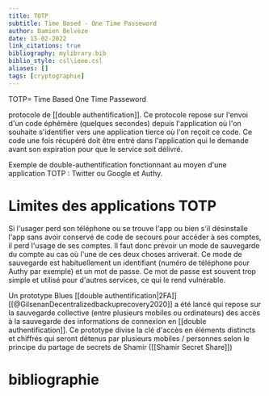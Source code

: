 ```yaml
---
title: TOTP
subtitle: Time Based - One Time Passeword
author: Damien Belvèze
date: 15-02-2022
link_citations: true
bibliography: mylibrary.bib
biblio_style: csl\ieee.csl
aliases: []
tags: [cryptographie]
---
```


TOTP= Time Based One Time Passeword

protocole de [[double authentification]]. Ce protocole repose sur l'envoi d'un code éphémère (quelques secondes) depuis l'application où l'on souhaite s'identifier vers une application tierce où l'on reçoit ce code. Ce code une fois récupéré doit être entré dans l'application qui le demande avant son expiration pour que le service soit délivré. 

Exemple de double-authentification fonctionnant au moyen d'une application TOTP : Twitter ou Google et Authy. 

# Limites des applications TOTP

Si l'usager perd son téléphone ou se trouve l'app ou bien s'il désinstalle l'app sans avoir conservé de code de secours pour accéder à ses comptes, il perd l'usage de ses comptes. 
Il faut donc prévoir un mode de sauvegarde du compte au cas où l'une de ces deux choses arriverait. 
Ce mode de sauvegarde est habituellement un identifiant (numéro de téléphone pour Authy par exemple) et un  mot de passe. 
Ce mot de passe est souvent trop simple et utilisé pour d'autres services, ce qui le rend vulnérable. 

Un prototype Blues [[double authentification|2FA]][[@GilsenanDecentralizedbackuprecovery2020]] a été lancé qui repose sur la sauvegarde collective (entre plusieurs mobiles ou ordinateurs) des accès à la sauvegarde des informations de connexion en [[double authentification]]. 
Ce prototype divise la clé d'accès en éléments distincts et chiffrés qui seront détenus par plusieurs mobiles / personnes selon le principe du partage de secrets de Shamir ([[Shamir Secret Share]])









# bibliographie

